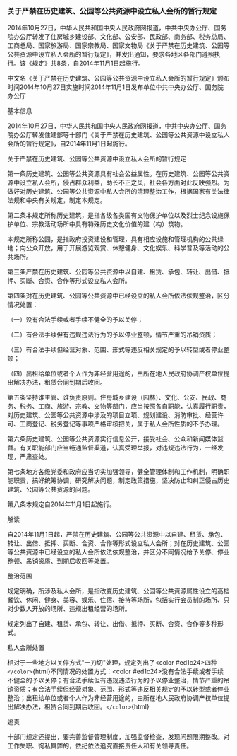 ###  关于严禁在历史建筑、公园等公共资源中设立私人会所的暂行规定 

2014年10月27日，中华人民共和国中央人民政府网报道，中共中央办公厅、国务院办公厅转发了住房城乡建设部、文化部、公安部、民政部、商务部、税务总局、工商总局、国家旅游局、国家宗教局、国家文物局《关于严禁在历史建筑、公园等公共资源中设立私人会所的暂行规定》，并发出通知，要求各地区各部门遵照执行。该《规定》共8条，自2014年11月1日起施行。

中文名《关于严禁在历史建筑、公园等公共资源中设立私人会所的暂行规定》颁布时间2014年10月27日实施时间2014年11月1日发布单位中共中央办公厅、国务院办公厅

 基本信息 

2014年10月27日，中华人民共和国中央人民政府网报道，中共中央办公厅、国务院办公厅转发住建部等十部门《关于严禁在历史建筑、公园等公共资源中设立私人会所的暂行规定》，自2014年11月1日起施行。

关于严禁在历史建筑、公园等公共资源中设立私人会所的暂行规定

第一条历史建筑、公园等公共资源具有社会公益属性。在历史建筑、公园等公共资源中设立私人会所，侵占群众利益，助长不正之风，社会各方面对此反映强烈。为做好对历史建筑、公园等公共资源中私人会所的清理整治工作，根据国家有关法律法规和中央有关规定，制定本规定。

第二条本规定所称历史建筑，是指各级各类国有文物保护单位以及烈士纪念设施保护单位、宗教活动场所中具有特殊历史文化价值的建（构）筑物。

本规定所称公园，是指政府投资建设和管理，具有相应设施和管理机构的公共绿地；向公众开放，用于开展游览观赏、休憩健身、文化娱乐、科学普及等活动的公共场所。

第三条严禁在历史建筑、公园等公共资源中以自建、租赁、承包、转让、出借、抵押、买断、合资、合作等形式设立私人会所。

第四条对在历史建筑、公园等公共资源中已经设立的私人会所依法依规整治，区分情况处置：

（一）没有合法手续或者手续不健全的予以关停；

（二）有合法手续但有违规违法行为的予以停业整顿，情节严重的吊销资质；

（三）有合法手续但经营对象、范围、形式等违反相关规定的予以转型或者停业整顿；

（四）出租给单位或者个人作为非经营用途的，由所在地人民政府协调产权单位提出解决办法，租赁合同到期后收回。

第五条坚持谁主管、谁负责原则。住房城乡建设（园林）、文化、公安、民政、商务、税务、工商、旅游、宗教、文物等部门，应当按照各自职能，认真履行职责，对历史建筑、公园等公共资源中涉及的项目立项、规划建设、消防审批、经营许可、工商登记、税务登记等事项严格审核把关，属于私人会所性质的不予办理。

第六条历史建筑、公园等公共资源实行信息公开，接受社会、公众和新闻媒体监督。有关职能部门应当畅通监督渠道，认真受理举报，对违规违法行为，一经发现，严肃查处。

第七条地方各级党委和政府应当切实加强领导，健全管理体制和工作机制，明确职能职责，搞好统筹协调，研究解决问题，制定政策措施，坚决防止和纠正侵占历史建筑、公园等公共资源的问题。

第八条本规定自2014年11月1日起施行。

 解读 

自2014年11月1日起，严禁在历史建筑、公园等公共资源中以自建、租赁、承包、转让、出借、抵押、买断、合资、合作等形式设立私人会所；对在历史建筑、公园等公共资源中已经设立的私人会所依法依规整治，并区分不同情况给予关停、停业整顿、吊销资质、到期后收回等处置。

 整治范围 

规定明确，所涉及私人会所，是指改变历史建筑、公园等公共资源属性设立的高档餐饮、休闲、健身、美容、娱乐、住宿、接待等场所，包括实行会员制的场所、只对少数人开放的场所、违规出租经营的场所。

规定列出了自建、租赁、承包、转让、出借、抵押、买断、合资、合作等多种形式。

 私人会所处置 

相对于一些地方以关停方式"一刀切"处理，规定列出了\<color
#ed1c24\>四种`</color>`{html}不同情况的处置方式：\<color
#ed1c24\>没有合法手续或者手续不健全的予以关停；有合法手续但有违规违法行为的予以停业整治，情节严重的吊销资质；有合法手续但经营对象、范围、形式等违反相关规定的予以转型或者停业整治；出租给单位或者个人作为非经营用途的，由所在地人民政府协调产权单位提出解决办法，租赁合同到期后收回。`</color>`{html}

 追责 

十部门规定还提出，要完善监督管理制度，加强监督检查，发现问题限期整改。对工作失职、徇私舞弊的，依纪依法追究直接责任人和有关领导责任。
